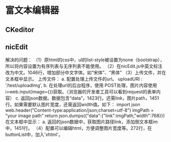 # 富文本编辑器
## CKeditor
## nicEdit
解决的问题：
（1）原html的css中，ul的list-style被设置为none（bootstrap），所以将内容设置为有序列表与无序列表不能使用。
（2）在nicEdit.js中英文标注改为中文。1046行，增加部分中文字体。如“宋体”、“黑体”
（3）上传文件，并在文本框中显示。
    上传文件：
        a. 配置处理上传文件的url。 uploadURI : '/test/uploadImg',
        b. 在处理url的后台程序，使用 POST处理，图片内容使用i=web.input(image={})获取。（浏览器的开发者工具可以看到request的表单内容）
        c. 返回json数据。数据包含“data”，1423行。还需link，图片path，1451行。如果需要默认图片宽度，还需返回width值。如下：
            import json
            web.header("Content-type:application/json;charset=utf-8")
            imgPath = "your image path"
            return json.dumps({"data":{"link":imgPath,"width":768}})
    在文本框中显示：
        a. 返回的json数据中，获取图片路径link，添加倒文本框im中，1451行。
（4）配置可以编辑html，方便调整图片宽度等。272行，在buttonList中，加入'xhtml'。


